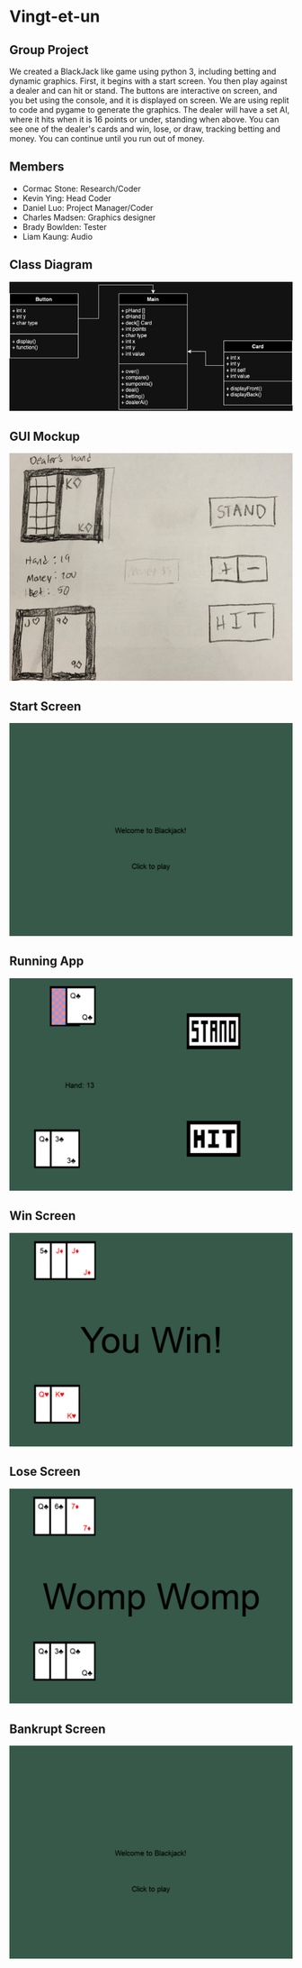 # Vingt-et-un

## Group Project
We created a BlackJack like game using python 3, including betting and dynamic graphics. First, it begins with a start screen. You then play against a dealer and can hit or stand. The buttons are interactive on screen, and you bet using the console, and it is displayed on screen. We are using replit to code and pygame to generate the graphics. The dealer will have a set AI, where it hits when it is 16 points or under, standing when above. You can see one of the dealer's cards and win, lose, or draw, tracking betting and money. You can continue until you run out of money.
## Members
+ Cormac Stone: Research/Coder
+ Kevin Ying: Head Coder
+ Daniel Luo: Project Manager/Coder
+ Charles Madsen: Graphics designer
+ Brady Bowlden: Tester
+ Liam Kaung: Audio
## Class Diagram
![](https://github.com/Daniel71529/Blackjacks/blob/main/images/DanielClass.png?raw=true)
## GUI Mockup
![](https://github.com/Daniel71529/Blackjacks/blob/main/images/DanielGui.png?raw=true)
## Start Screen
![](https://github.com/Daniel71529/Blackjacks/blob/main/images/DanielStart.png?raw=true)
## Running App
![](https://github.com/Daniel71529/Blackjacks/blob/main/images/DanielRunningApp.png?raw=true)
## Win Screen
![](https://github.com/Daniel71529/Blackjacks/blob/main/images/DanielWinScreen.png?raw=true)
## Lose Screen
![](https://github.com/Daniel71529/Blackjacks/blob/main/images/DanielLoseScreen.png?raw=true)
## Bankrupt Screen
![](https://github.com/Daniel71529/Blackjacks/blob/main/images/DanielStart.png?raw=true)
